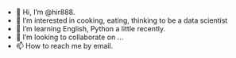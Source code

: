 - 👋 Hi, I’m @hir888.
- 👀 I’m interested in cooking, eating, thinking to be a data scientist
- 🌱 I’m learning English, Python a little recently.
- 💞️ I’m looking to collaborate on ...
- 📫 How to reach me by email.

<!---
hir888/hir888 is a ✨ special ✨ repository because its `README.md` (this file) appears on your GitHub profile.
You can click the Preview link to take a look at your changes.
--->
